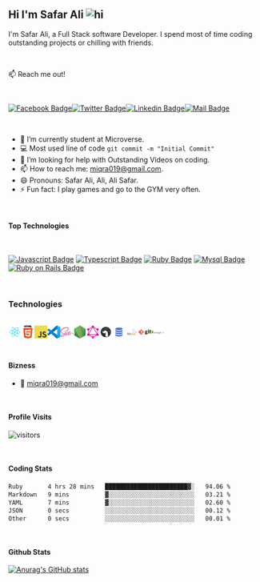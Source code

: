 ## Hi I'm Safar Ali <img src="https://user-images.githubusercontent.com/1303154/88677602-1635ba80-d120-11ea-84d8-d263ba5fc3c0.gif" width="28px" alt="hi">

I'm Safar Ali, a Full Stack software Developer. I spend most of time coding outstanding projects or chilling with friends.

<br/>

:mailbox: Reach me out!

<br/>

[![Facebook Badge](https://img.shields.io/twitter/url?label=Safar%20Ali&logo=Facebook&style=social&url=https%3A%2F%2Fwww.facebook.com%2Fsafarali.mohsini%2F)](https://www.facebook.com/safarali.mohsini/)[![Twitter Badge](https://img.shields.io/twitter/url?label=Safar%20Ali&style=social&url=https%3A%2F%2Ftwitter.com%2FSafarAli999)](https://twitter.com/safarali999)[![Linkedin Badge](https://img.shields.io/twitter/url?label=Safar%20Ali&logo=linkedIn&style=social&url=https%3A%2F%2Fwww.linkedin.com%2Fin%2Fsafar-ali999%2F)](https://www.linkedin.com/in/safar-ali999/)[![Mail Badge](https://img.shields.io/twitter/url?label=miqra019%40gmail.com&logo=Gmail&style=social&url=https%3A%2F%2Fmail.google.com%2Fmail%2Fu%2F1%2F%23inbox)](mailto:miqra019@gmail.com)

<br/>

<!-- TODO: Add last video link -->

- 🔭 I’m currently student at Microverse.
- :computer: Most used line of code `git commit -m "Initial Commit"`
- 🤔 I’m looking for help with Outstanding Videos on coding.
- 📫 How to reach me: miqra019@gmail.com.
- 😄 Pronouns: Safar Ali, Ali, Ali Safar.
- ⚡ Fun fact: I play games and go to the GYM very often.

<br/>

#### Top Technologies

<br/>

<!-- TODO: Make technologies links takes you to repositories -->

[![Javascript Badge](https://img.shields.io/twitter/url?color=yellow&label=Javascript&logo=Javascript&style=for-the-badge&url=https%3A%2F%2Fmail.google.com%2Fmail%2Fu%2F1%2F)](#) [![Typescript Badge](https://img.shields.io/twitter/url?color=blue&label=React&logo=react&style=for-the-badge&url=https%3A%2F%2Fmail.google.com%2Fmail%2Fu%2F1%2F%23inbox)](#) [![Ruby Badge](https://img.shields.io/twitter/url?color=red&label=Ruby&logo=Ruby&logoColor=red&style=for-the-badge&url=https%3A%2F%2Fmail.google.com%2Fmail%2Fu%2F1%2F)](#) [![Mysql Badge](https://img.shields.io/twitter/url?color=red&label=MySql&logo=Mysql&logoColor=red&style=for-the-badge&url=https%3A%2F%2Fwww.linkedin.com%2Fnotifications%2F)](#)[![Ruby on Rails Badge](https://img.shields.io/twitter/url?color=red&label=Ruby%20on%20Rails&logo=Ruby%20on%20Rails&logoColor=red&style=for-the-badge&url=https%3A%2F%2Fmail.google.com%2Fmail%2Fu%2F1%2F)](#)

<br/>

### Technologies
<br/>

<img align="left" alt="React" width="26px" src="https://raw.githubusercontent.com/github/explore/80688e429a7d4ef2fca1e82350fe8e3517d3494d/topics/react/react.png" />

<img align="left" alt="HTML5" width="26px" src="https://raw.githubusercontent.com/github/explore/80688e429a7d4ef2fca1e82350fe8e3517d3494d/topics/html/html.png" />

<img align="left" alt="JavaScript" width="26px" src="https://raw.githubusercontent.com/github/explore/80688e429a7d4ef2fca1e82350fe8e3517d3494d/topics/javascript/javascript.png" />

<img align="left" alt="Visual Studio Code" width="26px" src="https://raw.githubusercontent.com/github/explore/80688e429a7d4ef2fca1e82350fe8e3517d3494d/topics/visual-studio-code/visual-studio-code.png" />

<img align="left" alt="Sass" width="26px" src="https://raw.githubusercontent.com/github/explore/80688e429a7d4ef2fca1e82350fe8e3517d3494d/topics/sass/sass.png" />

<img align="left" alt="Node.js" width="26px" src="https://raw.githubusercontent.com/github/explore/80688e429a7d4ef2fca1e82350fe8e3517d3494d/topics/nodejs/nodejs.png" />

<img align="left" alt="GraphQL" width="26px" src="https://raw.githubusercontent.com/github/explore/80688e429a7d4ef2fca1e82350fe8e3517d3494d/topics/graphql/graphql.png" />

<img align="left" alt="Deno" width="26px" src="https://raw.githubusercontent.com/github/explore/361e2821e2dea67711cde99c9c40ed357061cf27/topics/deno/deno.png" />

<img align="left" alt="SQL" width="26px" src="https://raw.githubusercontent.com/github/explore/80688e429a7d4ef2fca1e82350fe8e3517d3494d/topics/sql/sql.png" />

<img align="left" alt="MySQL" width="26px" src="https://raw.githubusercontent.com/github/explore/80688e429a7d4ef2fca1e82350fe8e3517d3494d/topics/mysql/mysql.png" />

<img align="left" alt="Git" width="26px" src="https://raw.githubusercontent.com/github/explore/80688e429a7d4ef2fca1e82350fe8e3517d3494d/topics/git/git.png" />

<img align="left" alt="MongoDB" width="26px" src="https://raw.githubusercontent.com/github/explore/80688e429a7d4ef2fca1e82350fe8e3517d3494d/topics/mongodb/mongodb.png" />

<br/>
<br/>
<br/>


#### Bizness

- :email: miqra019@gmail.com

<br/>

#### Profile Visits 

![visitors](https://visitor-badge.glitch.me/badge?page_id=safar1212.safar1212)

<br/>

#### Coding Stats

<!--START_SECTION:waka-->

```text
Ruby       4 hrs 28 mins   ███████████████████████▓░   94.06 %
Markdown   9 mins          ▓░░░░░░░░░░░░░░░░░░░░░░░░   03.21 %
YAML       7 mins          ▓░░░░░░░░░░░░░░░░░░░░░░░░   02.60 %
JSON       0 secs          ░░░░░░░░░░░░░░░░░░░░░░░░░   00.12 %
Other      0 secs          ░░░░░░░░░░░░░░░░░░░░░░░░░   00.01 %
```

<!--END_SECTION:waka-->

<br/>

#### Github Stats

[![Anurag's GitHub stats](https://github-readme-stats.vercel.app/api?username=safar1212&show_icons=true&theme=radical)](https://github.com/safar1212/github-readme-stats)

<br/>
